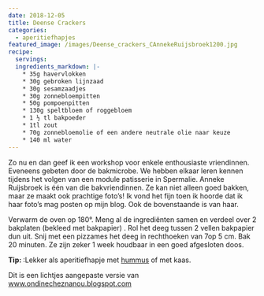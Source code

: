 ```yaml
---
date: 2018-12-05
title: Deense Crackers
categories:
  - aperitiefhapjes
featured_image: /images/Deense_crackers_CAnnekeRuijsbroek1200.jpg
recipe:
  servings: 
  ingredients_markdown: |-
    * 35g havervlokken    * 30g gebroken lijnzaad    * 30g sesamzaadjes    * 30g zonnebloempitten    * 50g pompoenpitten     * 130g speltbloem of roggebloem    * 1 ½ tl bakpoeder    * 1tl zout    * 70g zonnebloemolie of een andere neutrale olie naar keuze    * 140 ml water
---
```

Zo nu en dan geef ik een workshop voor enkele enthousiaste vriendinnen. Eveneens gebeten door de bakmicrobe.We hebben elkaar leren kennen tijdens het volgen van een module patisserie in Spermalie.Anneke Ruijsbroek is één van die bakvriendinnen. Ze kan niet alleen goed bakken, maar ze maakt ook prachtige foto’s!Ik vond het fijn toen ik hoorde dat ik haar foto’s mag posten op mijn blog.
Ook de bovenstaande is van haar.
<!--more-->

Verwarm de oven op 180°.Meng al de ingrediënten samen en verdeel over 2 bakplaten (bekleed met bakpapier) . Rol het deeg tussen 2 vellen bakpapier dun uit. Snij met een pizzames het deeg in rechthoeken van 7op 5 cm.Bak 20 minuten. Ze zijn zeker 1 week houdbaar in een goed afgesloten doos.<b>Tip: </b>:Lekker als aperitiefhapje met [hummus](https://fabilicious.be/aperitiefhapjes/2018/11/11/hummus/) of met kaas.

Dit is een lichtjes aangepaste versie van www.ondinecheznanou.blogspot.com

